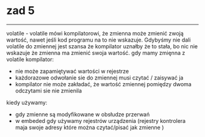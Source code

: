 # zad 5

--- 

volatile - volatile mówi kompilatorowi, że zmienna może zmienić zwoją wartość, nawet jeśli kod programu na to nie wskazuje. Gdybyśmy nie dali volatile do zmiennej jest szansa że kompilator uznałby że to stała, bo nic nie wskazuje że zmienna ma zmienić swoja wartość. gdy mamy zmięnna z volatile kompilator:
* nie może zapamiętywać wartości w rejestrze
* każdorazowe odwołanie sie do zmiennej musi czytać / zaisywać ja 
* kompilator nie może zakładać, że wartość zmiennej pomiędzy dwoma odczytami sie nie zmienila 

kiedy używamy: 
* gdy zmienne są modyfikowane w obsłudze przerwań
* w embeded gdy używamy rejestrów urządzenia (rejestry kontrolera maja swoje adresy które można czytać/pisać jak zmienne )